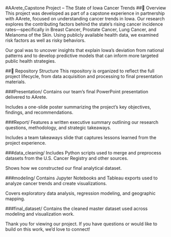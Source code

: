 #AArete_Capstone Project – The State of Iowa Cancer Trends
##📝 Overview
This project was developed as part of a capstone experience in partnership with AArete, focused on understanding cancer trends in Iowa. Our research explores the contributing factors behind the state’s rising cancer incidence rates—specifically in Breast Cancer, Prostate Cancer, Lung Cancer, and Melanoma of the Skin. Using publicly available health data, we examined risk factors as well as risky behaviors.

Our goal was to uncover insights that explain Iowa’s deviation from national patterns and to develop predictive models that can inform more targeted public health strategies.

##📁 Repository Structure
This repository is organized to reflect the full project lifecycle, from data acquisition and processing to final presentation materials.

###Presentation/
Contains our team’s final PowerPoint presentation delivered to AArete.

Includes a one-slide poster summarizing the project’s key objectives, findings, and recommendations.

###Report/
Features a written executive summary outlining our research questions, methodology, and strategic takeaways.

Includes a team takeaways slide that captures lessons learned from the project experience.

###data_cleaning/
Includes Python scripts used to merge and preprocess datasets from the U.S. Cancer Registry and other sources.

Shows how we constructed our final analytical dataset.

###modeling/
Contains Jupyter Notebooks and Tableau exports used to analyze cancer trends and create visualizations.

Covers exploratory data analysis, regression modeling, and geographic mapping.

###final_dataset/
Contains the cleaned master dataset used across modeling and visualization work.

Thank you for viewing our project. If you have questions or would like to build on this work, we’d love to connect!
